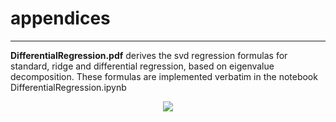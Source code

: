 # appendices
---
**DifferentialRegression.pdf** derives the svd regression formulas for standard, ridge and differential regression, based on eigenvalue decomposition. These formulas are implemented verbatim in the notebook DifferentialRegression.ipynb

<p align="center">
<img src="https://github.com/differential-machine-learning/images/blob/master/differential.png">
</p>
